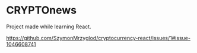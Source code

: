 # CRYPTOnews 

Project made while learning React.

https://github.com/SzymonMrzyglod/cryptocurrency-react/issues/1#issue-1046608741
